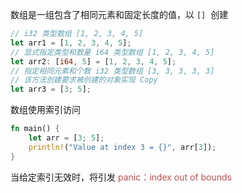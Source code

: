 数组是一组包含了相同元素和固定长度的值，以 `[]` ​ 创建

```rust
// i32 类型数组 [1, 2, 3, 4, 5]
let arr1 = [1, 2, 3, 4, 5];
// 显式指定类型和数量 i64 类型数组 [1, 2, 3, 4, 5]
let arr2: [i64, 5] = [1, 2, 3, 4, 5];
// 指定相同元素和个数 i32 类型数组 [3, 3, 3, 3, 3]
// 该方法创建要求被创建的对象实现 Copy
let arr3 = [3; 5];
```

数组使用索引访问

```rust
fn main() {
    let arr = [3; 5];
    println!("Value at index 3 = {}", arr[3]);
}
```

当给定索引无效时，将引发 <font color="#c0504d">panic：index out of bounds​</font>